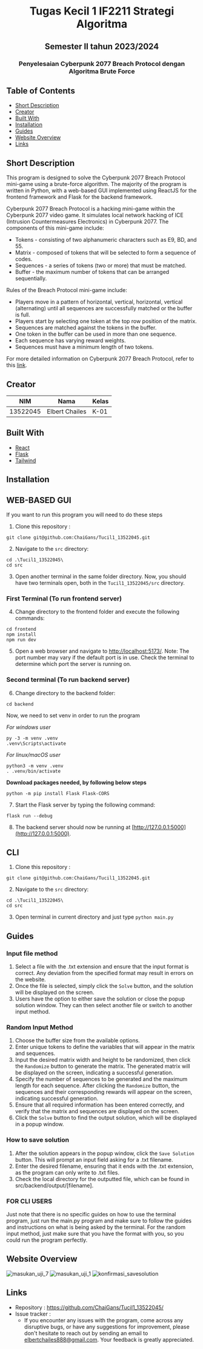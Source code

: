 <h1 align="center">Tugas Kecil 1 IF2211 Strategi Algoritma</h1>
<h2 align="center">Semester II tahun 2023/2024</h2>
<h3 align="center">Penyelesaian Cyberpunk 2077 Breach Protocol dengan Algoritma Brute Force</p>

## Table of Contents

- [Short Description](#short-description)
- [Creator](#creator)
- [Built With](#built-with)
- [Installation](#installation)
- [Guides](#guides)
- [Website Overview](#website-overview)
- [Links](#links)


## Short Description
This program is designed to solve the Cyberpunk 2077 Breach Protocol mini-game using a brute-force algorithm. The majority of the program is written in Python, with a web-based GUI implemented using ReactJS for the frontend framework and Flask for the backend framework.

Cyberpunk 2077 Breach Protocol is a hacking mini-game within the Cyberpunk 2077 video game. It simulates local network hacking of ICE (Intrusion Countermeasures Electronics) in Cyberpunk 2077. The components of this mini-game include:
- Tokens - consisting of two alphanumeric characters such as E9, BD, and 55.
- Matrix - composed of tokens that will be selected to form a sequence of codes.
- Sequences - a series of tokens (two or more) that must be matched.
- Buffer - the maximum number of tokens that can be arranged sequentially.
  
Rules of the Breach Protocol mini-game include:
- Players move in a pattern of horizontal, vertical, horizontal, vertical (alternating) until all sequences are successfully matched or the buffer is full.
- Players start by selecting one token at the top row position of the matrix.
- Sequences are matched against the tokens in the buffer.
- One token in the buffer can be used in more than one sequence.
- Each sequence has varying reward weights.
- Sequences must have a minimum length of two tokens.
  
For more detailed information on Cyberpunk 2077 Breach Protocol, refer to this [link](https://cyberpunk.fandom.com/wiki/Quickhacking).

## Creator
| NIM      | Nama                    | Kelas                                                                                                                                                                                                               |
|----------|-------------------------|--------------------------------------------------------------------------------------------------------------------------------------------------------------------------------------------------------------------------------|
| 13522045 | Elbert Chailes    | K-01                                                            |

## Built With

- [React](https://react.dev/)
- [Flask](https://flask.palletsprojects.com/en/3.0.x/)
- [Tailwind](https://tailwindcss.com/)

## Installation
## WEB-BASED GUI
If you want to run this program you will need to do these steps

1. Clone this repository :
```shell
git clone git@github.com:ChaiGans/Tucil1_13522045.git
```

2. Navigate to the `src` directory:
```shell
cd .\Tucil1_13522045\
cd src
```

3. Open another terminal in the same folder directory. Now, you should have two terminals open, both in the `Tucil1_13522045/src` directory.

### First Terminal (To run frontend server)
4. Change directory to the frontend folder and execute the following commands:
```shell
cd frontend
npm install
npm run dev
```
5. Open a web browser and navigate to [http://localhost:5173/](http://localhost:5173/). Note: The port number may vary if the default port is in use. Check the terminal to determine which port the server is running on.
   
### Second terminal (To run backend server)
6. Change directory to the backend folder:
```shell
cd backend
```

Now, we need to set venv in order to run the program

*For windows user*
```shell
py -3 -m venv .venv
.venv\Scripts\activate
```

*For linux/macOS user*
```shell
python3 -m venv .venv
. .venv/bin/activate
```

**Download packages needed, by following below steps**
```shell
python -m pip install Flask Flask-CORS
```

7. Start the Flask server by typing the following command:
```shell
flask run --debug
```
8. The backend server should now be running at [http://127.0.0.1:5000](http://127.0.0.1:5000).

## CLI
1. Clone this repository :
```shell
git clone git@github.com:ChaiGans/Tucil1_13522045.git
```

2. Navigate to the `src` directory:
```shell
cd .\Tucil1_13522045\
cd src
```

3. Open terminal in current directory and just type `python main.py`

## Guides
### Input file method
1. Select a file with the .txt extension and ensure that the input format is correct. Any deviation from the specified format may result in errors on the website.
2. Once the file is selected, simply click the `Solve` button, and the solution will be displayed on the screen.
3. Users have the option to either save the solution or close the popup solution window. They can then select another file or switch to another input method.

### Random Input Method
1. Choose the buffer size from the available options.
2. Enter unique tokens to define the variables that will appear in the matrix and sequences.
3. Input the desired matrix width and height to be randomized, then click the `Randomize` button to generate the matrix. The generated matrix will be displayed on the screen, indicating a successful generation.
4. Specify the number of sequences to be generated and the maximum length for each sequence. After clicking the `Randomize` button, the sequences and their corresponding rewards will appear on the screen, indicating successful generation.
5. Ensure that all required information has been entered correctly, and verify that the matrix and sequences are displayed on the screen.
6. Click the `Solve` button to find the output solution, which will be displayed in a popup window.

### How to save solution
1. After the solution appears in the popup window, click the `Save Solution` button. This will prompt an input field asking for a .txt filename.
2. Enter the desired filename, ensuring that it ends with the .txt extension, as the program can only write to .txt files.
3. Check the local directory for the outputted file, which can be found in src/backend/output/[filename].

### FOR CLI USERS
Just note that there is no specific guides on how to use the terminal program, just run the main.py program and make sure to follow the guides and instructions on what is being asked by the terminal. For the random input method, just make sure that you have the format with you, so you could run the program perfectly.

## Website Overview
![masukan_uji_7](https://github.com/ChaiGans/Tucil1_13522045/assets/113753352/1192fd55-1939-4d56-acb1-4b78b656d79f)
![masukan_uji_1](https://github.com/ChaiGans/Tucil1_13522045/assets/113753352/f1e2b601-f944-4c17-bda6-afaecb5db138)
![konfirmasi_savesolution](https://github.com/ChaiGans/Tucil1_13522045/assets/113753352/fef406c4-7e39-40ce-94cc-79107504150e)

## Links
- Repository : https://github.com/ChaiGans/Tucil1_13522045/
- Issue tracker :
   - If you encounter any issues with the program, come across any disruptive bugs, or have any suggestions for improvement, please don't hesitate to reach out by sending an email to elbertchailes888@gmail.com. Your feedback is greatly appreciated.
